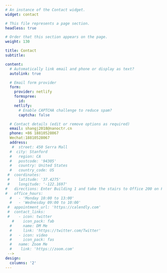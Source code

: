 ```yaml
---
# An instance of the Contact widget.
widget: contact

# This file represents a page section.
headless: true

# Order that this section appears on the page.
weight: 130

title: Contact
subtitle:

content:
  # Automatically link email and phone or display as text?
  autolink: true

  # Email form provider
  form:
    provider: netlify
    formspree:
      id:
    netlify:
      # Enable CAPTCHA challenge to reduce spam?
      captcha: false

  # Contact details (edit or remove options as required)
  email: shangj2018@nanoctr.cn
  phone: +86 18810528067
  Wechat:18810528067
  address:
   #  street: 450 Serra Mall
  #  city: Stanford
  #   region: CA
  #   postcode: '94305'
  #   country: United States
  #   country_code: US
 #  coordinates:
 #    latitude: '37.4275'
 #    longitude: '-122.1697'
#   directions: Enter Building 1 and take the stairs to Office 200 on Floor 2
#   office_hours:
  #   - 'Monday 10:00 to 13:00'
  #   - 'Wednesday 09:00 to 10:00'
 #  appointment_url: 'https://calendly.com'
 #  contact_links:
 #    - icon: twitter
   #    icon_pack: fab
  #     name: DM Me
  #     link: 'https://twitter.com/Twitter'
  #   - icon: video
  #     icon_pack: fas
  #   name: Zoom Me
  #    link: 'https://zoom.com'
 -->
design:
  columns: '2'
---
```

